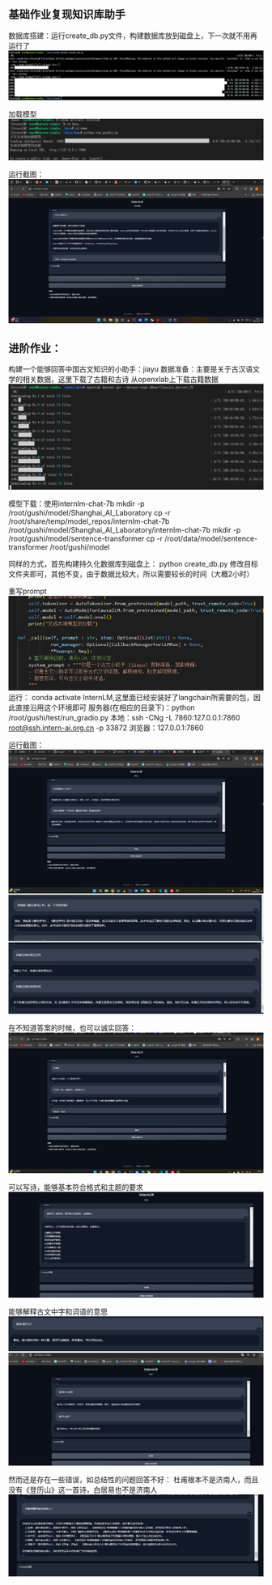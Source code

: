 ## 基础作业复现知识库助手

数据库搭建：运行create_db.py文件，构建数据库放到磁盘上，下一次就不用再运行了
![Alt text](image-16.png)

加载模型
![Alt text](image-17.png)

运行截图：
![Alt text](image-19.png)


## 进阶作业：
构建一个能够回答中国古文知识的小助手：jiayu
数据准备：主要是关于古汉语文学的相关数据，这里下载了古籍和古诗
从openxlab上下载古籍数据
![Alt text](image-21.png)

模型下载：使用internlm-chat-7b
mkdir -p /root/gushi/model/Shanghai_AI_Laboratory
cp -r /root/share/temp/model_repos/internlm-chat-7b /root/gushi/model/Shanghai_AI_Laboratory/internlm-chat-7b
mkdir -p /root/gushi/model/sentence-transformer
cp -r /root/data/model/sentence-transformer /root/gushi/model

同样的方式，首先构建持久化数据库到磁盘上：
python create_db.py 修改目标文件夹即可，其他不变，由于数据比较大，所以需要较长的时间（大概2小时）

重写prompt
![Alt text](image-24.png)
运行：
conda activate InternLM,这里面已经安装好了langchain所需要的包，因此直接沿用这个环境即可
服务器(在相应的目录下)：python /root/gushi/test/run_gradio.py
本地：ssh -CNg -L 7860:127.0.0.1:7860 root@ssh.intern-ai.org.cn -p 33872
浏览器：127.0.0.1:7860

运行截图：
![Alt text](image-26.png)
![Alt text](image-31.png)
![Alt text](image-43.png)

在不知道答案的时候，也可以诚实回答：
![Alt text](image-28.png)

可以写诗，能够基本符合格式和主题的要求
![Alt text](image-35.png)

能够解释古文中字和词语的意思
![Alt text](image-37.png)
![Alt text](image-41.png)

然而还是存在一些错误，如总结性的问题回答不好：
杜甫根本不是济南人，而且没有《登历山》这一首诗，白居易也不是济南人
![Alt text](image-30.png)